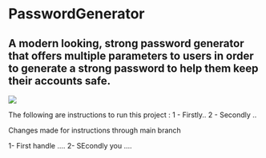 # PasswordGenerator

## A modern looking, strong password generator that offers multiple parameters to users in order to generate a strong password to help them keep their accounts safe. 

<img src = "/images/Screenshot.png">

The following are instructions to run this project :
1 - Firstly..
2 - Secondly ..

Changes made for instructions through main branch

1- First handle ....
2- SEcondly you ....

